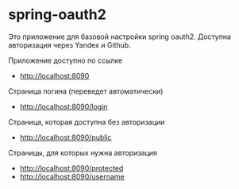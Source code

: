 # spring-oauth2

Это приложение для базовой настройки spring oauth2. Доступна авторизация через Yandex и Github.

Приложение доступно по ссылке 
* [http://localhost:8090](http://localhost:8090)


Страница логина (переведет автоматически) 
* [http://localhost:8090/login](http://localhost:8090/login)


Страница, которая доступна без авторизации 
* [http://localhost:8090/public](http://localhost:8090/public)


Страницы, для которых нужна авторизация
* [http://localhost:8090/protected](http://localhost:8090/protected)
* [http://localhost:8090/username](http://localhost:8090/username)
